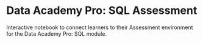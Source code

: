 # Data Academy Pro: SQL Assessment

Interactive notebook to connect learners to their Assessment environment for the Data Academy Pro: SQL module.

